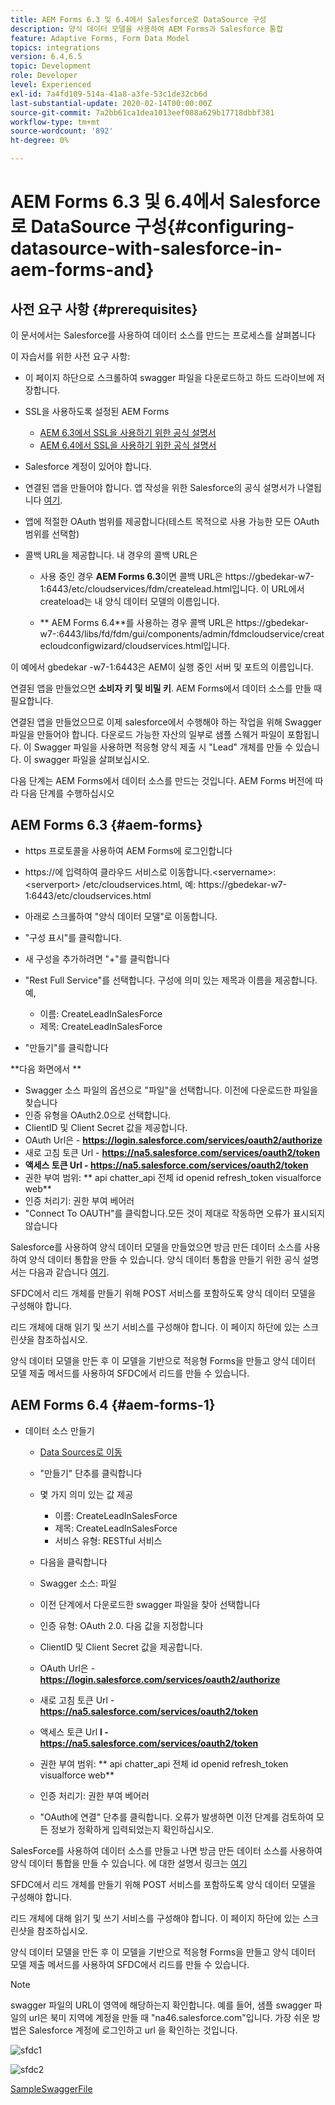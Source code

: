 ```yaml
---
title: AEM Forms 6.3 및 6.4에서 Salesforce로 DataSource 구성
description: 양식 데이터 모델을 사용하여 AEM Forms과 Salesforce 통합
feature: Adaptive Forms, Form Data Model
topics: integrations
version: 6.4,6.5
topic: Development
role: Developer
level: Experienced
exl-id: 7a4fd109-514a-41a8-a3fe-53c1de32cb6d
last-substantial-update: 2020-02-14T00:00:00Z
source-git-commit: 7a2bb61ca1dea1013eef088a629b17718dbbf381
workflow-type: tm+mt
source-wordcount: '892'
ht-degree: 0%

---
```


# AEM Forms 6.3 및 6.4에서 Salesforce로 DataSource 구성{#configuring-datasource-with-salesforce-in-aem-forms-and}

## 사전 요구 사항 {#prerequisites}

이 문서에서는 Salesforce를 사용하여 데이터 소스를 만드는 프로세스를 살펴봅니다

이 자습서를 위한 사전 요구 사항:

* 이 페이지 하단으로 스크롤하여 swagger 파일을 다운로드하고 하드 드라이브에 저장합니다.
* SSL을 사용하도록 설정된 AEM Forms

   * [AEM 6.3에서 SSL을 사용하기 위한 공식 설명서](https://helpx.adobe.com/experience-manager/6-3/sites/administering/using/ssl-by-default.html)
   * [AEM 6.4에서 SSL을 사용하기 위한 공식 설명서](https://helpx.adobe.com/experience-manager/6-4/sites/administering/using/ssl-by-default.html)

* Salesforce 계정이 있어야 합니다.
* 연결된 앱을 만들어야 합니다. 앱 작성을 위한 Salesforce의 공식 설명서가 나열됩니다 [여기](https://help.salesforce.com/articleView?id=connected_app_create.htm&amp;type=0).
* 앱에 적절한 OAuth 범위를 제공합니다(테스트 목적으로 사용 가능한 모든 OAuth 범위를 선택함)
* 콜백 URL을 제공합니다. 내 경우의 콜백 URL은

   * 사용 중인 경우 **AEM Forms 6.3**&#x200B;이면 콜백 URL은 https://gbedekar-w7-1:6443/etc/cloudservices/fdm/createlead.html입니다. 이 URL에서 createload는 내 양식 데이터 모델의 이름입니다.

   * ** AEM Forms 6.4**를 사용하는 경우 콜백 URL은 https://gbedekar-w7-:6443/libs/fd/fdm/gui/components/admin/fdmcloudservice/createcloudconfigwizard/cloudservices.html입니다.

이 예에서 gbedekar -w7-1:6443은 AEM이 실행 중인 서버 및 포트의 이름입니다.

연결된 앱을 만들었으면 **소비자 키 및 비밀 키**. AEM Forms에서 데이터 소스를 만들 때 필요합니다.

연결된 앱을 만들었으므로 이제 salesforce에서 수행해야 하는 작업을 위해 Swagger 파일을 만들어야 합니다. 다운로드 가능한 자산의 일부로 샘플 스웨거 파일이 포함됩니다. 이 Swagger 파일을 사용하면 적응형 양식 제출 시 &quot;Lead&quot; 개체를 만들 수 있습니다. 이 swagger 파일을 살펴보십시오.

다음 단계는 AEM Forms에서 데이터 소스를 만드는 것입니다. AEM Forms 버전에 따라 다음 단계를 수행하십시오

## AEM Forms 6.3 {#aem-forms}

* https 프로토콜을 사용하여 AEM Forms에 로그인합니다
* https://에 입력하여 클라우드 서비스로 이동합니다.&lt;servername>:&lt;serverport> /etc/cloudservices.html, 예: https://gbedekar-w7-1:6443/etc/cloudservices.html
* 아래로 스크롤하여 &quot;양식 데이터 모델&quot;로 이동합니다.
* &quot;구성 표시&quot;를 클릭합니다.
* 새 구성을 추가하려면 &quot;+&quot;를 클릭합니다
* &quot;Rest Full Service&quot;를 선택합니다. 구성에 의미 있는 제목과 이름을 제공합니다. 예,

   * 이름: CreateLeadInSalesForce
   * 제목: CreateLeadInSalesForce

* &quot;만들기&quot;를 클릭합니다

**다음 화면에서 **

* Swagger 소스 파일의 옵션으로 &quot;파일&quot;을 선택합니다. 이전에 다운로드한 파일을 찾습니다
* 인증 유형을 OAuth2.0으로 선택합니다.
* ClientID 및 Client Secret 값을 제공합니다.
* OAuth Url은 - **https://login.salesforce.com/services/oauth2/authorize**
* 새로 고침 토큰 Url - **https://na5.salesforce.com/services/oauth2/token**
* **액세스 토큰 Url - https://na5.salesforce.com/services/oauth2/token**
* 권한 부여 범위: ** api chatter_api 전체 id openid refresh_token visualforce web**
* 인증 처리기: 권한 부여 베어러
* &quot;Connect To OAUTH&quot;를 클릭합니다.모든 것이 제대로 작동하면 오류가 표시되지 않습니다

Salesforce를 사용하여 양식 데이터 모델을 만들었으면 방금 만든 데이터 소스를 사용하여 양식 데이터 통합을 만들 수 있습니다. 양식 데이터 통합을 만들기 위한 공식 설명서는 다음과 같습니다 [여기](https://helpx.adobe.com/aem-forms/6-3/data-integration.html).

SFDC에서 리드 개체를 만들기 위해 POST 서비스를 포함하도록 양식 데이터 모델을 구성해야 합니다.

리드 개체에 대해 읽기 및 쓰기 서비스를 구성해야 합니다. 이 페이지 하단에 있는 스크린샷을 참조하십시오.

양식 데이터 모델을 만든 후 이 모델을 기반으로 적응형 Forms을 만들고 양식 데이터 모델 제출 메서드를 사용하여 SFDC에서 리드를 만들 수 있습니다.

## AEM Forms 6.4 {#aem-forms-1}

* 데이터 소스 만들기

   * [Data Sources로 이동](http://localhost:4502/libs/fd/fdm/gui/components/admin/fdmcloudservice/fdm.html/conf/global)

   * &quot;만들기&quot; 단추를 클릭합니다
   * 몇 가지 의미 있는 값 제공

      * 이름: CreateLeadInSalesForce
      * 제목: CreateLeadInSalesForce
      * 서비스 유형: RESTful 서비스
   * 다음을 클릭합니다
   * Swagger 소스: 파일
   * 이전 단계에서 다운로드한 swagger 파일을 찾아 선택합니다
   * 인증 유형: OAuth 2.0. 다음 값을 지정합니다
   * ClientID 및 Client Secret 값을 제공합니다.
   * OAuth Url은 - **https://login.salesforce.com/services/oauth2/authorize**
   * 새로 고침 토큰 Url - **https://na5.salesforce.com/services/oauth2/token**
   * 액세스 토큰 Url **l - https://na5.salesforce.com/services/oauth2/token**
   * 권한 부여 범위: ** api chatter_api 전체 id openid refresh_token visualforce web**
   * 인증 처리기: 권한 부여 베어러
   * &quot;OAuth에 연결&quot; 단추를 클릭합니다. 오류가 발생하면 이전 단계를 검토하여 모든 정보가 정확하게 입력되었는지 확인하십시오.


SalesForce를 사용하여 데이터 소스를 만들고 나면 방금 만든 데이터 소스를 사용하여 양식 데이터 통합을 만들 수 있습니다. 에 대한 설명서 링크는 [여기](https://helpx.adobe.com/experience-manager/6-4/forms/using/create-form-data-models.html)

SFDC에서 리드 개체를 만들기 위해 POST 서비스를 포함하도록 양식 데이터 모델을 구성해야 합니다.

리드 개체에 대해 읽기 및 쓰기 서비스를 구성해야 합니다. 이 페이지 하단에 있는 스크린샷을 참조하십시오.

양식 데이터 모델을 만든 후 이 모델을 기반으로 적응형 Forms을 만들고 양식 데이터 모델 제출 메서드를 사용하여 SFDC에서 리드를 만들 수 있습니다.

>[!NOTE]
>
>swagger 파일의 URL이 영역에 해당하는지 확인합니다. 예를 들어, 샘플 swagger 파일의 url은 북미 지역에 계정을 만들 때 &quot;na46.salesforce.com&quot;입니다. 가장 쉬운 방법은 Salesforce 계정에 로그인하고 url 을 확인하는 것입니다.

![sfdc1](assets/sfdc1.gif)

![sfdc2](assets/sfdc2.png)

[SampleSwaggerFile](assets/swagger-sales-force-lead.json)
